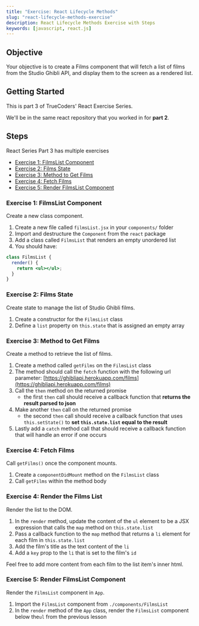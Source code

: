 ```yaml
---
title: "Exercise: React Lifecycle Methods"
slug: "react-lifecycle-methods-exercise"
description: React Lifecycle Methods Exercise with Steps
keywords: [javascript, react.js]
---
```


## Objective

Your objective is to create a Films component that will fetch a list of films from the Studio Ghibli API, and display them to the screen as a rendered list.

## Getting Started

This is part 3 of TrueCoders' React Exercise Series.

We'll be in the same react repository that you worked in for **part 2**.

## Steps

React Series Part 3 has multiple exercises

- [Exercise 1: FilmsList Component](#exercise-1-filmslist-component)
- [Exercise 2: Films State](#exercise-2-films-state)
- [Exercise 3: Method to Get Films](#exercise-3-method-to-get-films)
- [Exercise 4: Fetch Films](#exercise-4-fetch-films)
- [Exercise 5: Render FilmsList Component](#exercise-5-render-filmslist-component)

### Exercise 1: FilmsList Component

Create a new class component.

1. Create a new file called `filmsList.jsx` in your `components/` folder
2. Import and destructure the `Component` from the `react` package
3. Add a class called `FilmsList` that renders an empty unordered list
4. You should have:

```jsx
class FilmsList {
  render() {
    return <ul></ul>;
  }
}
```

### Exercise 2: Films State

Create state to manage the list of Studio Ghibli films.

1. Create a constructor for the `FilmsList` class
2. Define a `list` property on `this.state` that is assigned an empty array

### Exercise 3: Method to Get Films

Create a method to retrieve the list of films.

1. Create a method called `getFilms` on the `FilmsList` class
2. The method should call the `fetch` function with the following url parameter: [https://ghibliapi.herokuapp.com/films](https://ghibliapi.herokuapp.com/films)
3. Call the `then` method on the returned promise
   - the first `then` call should receive a callback function that **returns the result parsed to json**
4. Make another `then` call on the returned promise
   - the second `then` call should receive a callback function that uses `this.setState()` to **set `this.state.list` equal to the result**
5. Lastly add a `catch` method call that should receive a callback function that will handle an error if one occurs

### Exercise 4: Fetch Films

Call `getFilms()` once the component mounts.

1. Create a `componentDidMount` method on the `FilmsList` class
2. Call `getFilms` within the method body

### Exercise 4: Render the Films List

Render the list to the DOM.

1. In the `render` method, update the content of the `ul` element to be a JSX expression that calls the `map` method on `this.state.list`
2. Pass a callback function to the `map` method that returns a `li` element for each film in `this.state.list`
3. Add the film's title as the text content of the `li`
4. Add a `key` prop to the `li` that is set to the film's `id`

Feel free to add more content from each film to the list item's inner html.

### Exercise 5: Render FilmsList Component

Render the `FilmsList` component in `App`.

1. Import the `FilmsList` component from `./components/FilmsList`
2. In the `render` method of the `App` class, render the `FilmsList` component below the`ul` from the previous lesson
